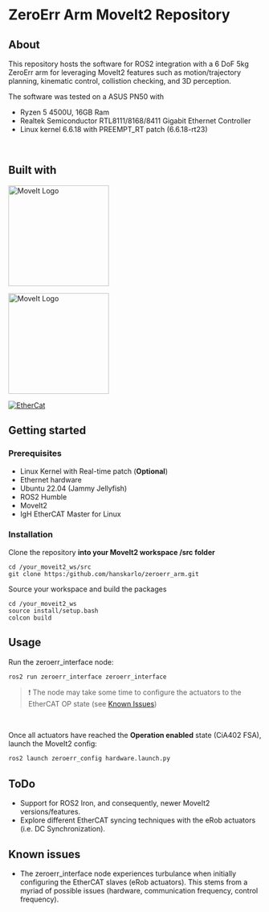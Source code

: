 # ZeroErr Arm MoveIt2 Repository

## About
This repository hosts the software for ROS2 integration with a 6 DoF 5kg ZeroErr arm for leveraging MoveIt2 features such as motion/trajectory planning, kinematic control, collistion checking, and 3D perception.

The software was tested on a ASUS PN50 with
- Ryzen 5 4500U, 16GB Ram
- Realtek Semiconductor RTL8111/8168/8411 Gigabit Ethernet Controller
- Linux kernel 6.6.18 with PREEMPT_RT patch (6.6.18-rt23)
<br>

## Built with

[<img src="https://images.squarespace-cdn.com/content/v1/606d378755a86f589aa297b7/1653397531343-6M4IQ4JWDQV1SQ8W17UN/HumbleHawksbill_TransparentBG-NoROS.png" alt="MoveIt Logo" width="200"/>](https://docs.ros.org/en/humble/index.html)

[<img src="https://moveit.ros.org/assets/logo/moveit_logo-black.png" alt="MoveIt Logo" width="200"/>](https://github.com/ros-planning/moveit2)

[![EtherCat](https://gitlab.com/uploads/-/system/project/avatar/24894054/master-128.png?width=200)](https://gitlab.com/etherlab.org/ethercat)


## Getting started

### Prerequisites
* Linux Kernel with Real-time patch (**Optional**)
* Ethernet hardware
* Ubuntu 22.04 (Jammy Jellyfish)
* ROS2 Humble
* MoveIt2
* IgH EtherCAT Master for Linux

### Installation
Clone the repository **into your MoveIt2 workspace /src folder** 
```
cd /your_moveit2_ws/src
git clone https:/github.com/hanskarlo/zeroerr_arm.git
```

Source your workspace and build the packages
```
cd /your_moveit2_ws
source install/setup.bash
colcon build
```

## Usage
Run the zeroerr_interface node:
```bash
ros2 run zeroerr_interface zeroerr_interface
```

> :exclamation: The node may take some time to configure the actuators to the EtherCAT OP state (see [Known Issues](#known-issues)) 

<br>

Once all actuators have reached the **Operation enabled** state (CiA402 FSA), launch the MoveIt2 config: 
```bash
ros2 launch zeroerr_config hardware.launch.py
```

## ToDo
- Support for ROS2 Iron, and consequently, newer MoveIt2 versions/features.
- Explore different EtherCAT syncing techniques with the eRob actuators (i.e. DC Synchronization).


## Known issues
* The zeroerr_interface node experiences turbulance when initially configuring the EtherCAT slaves (eRob actuators). This stems from a myriad of possible issues (hardware, communication frequency, control frequency).
